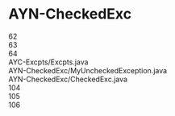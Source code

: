 # AYN-CheckedExc

62  
63  
64  
AYC-Excpts/Excpts.java  
AYN-CheckedExc/MyUncheckedException.java  
AYN-CheckedExc/CheckedExc.java  
104  
105  
106  
